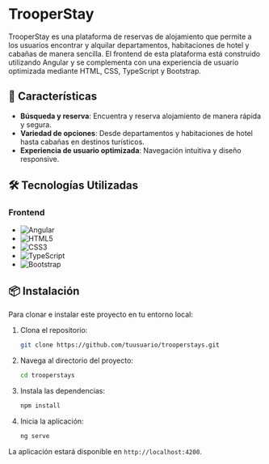 # TrooperStay

TrooperStay es una plataforma de reservas de alojamiento que permite a los usuarios encontrar y alquilar departamentos, habitaciones de hotel y cabañas de manera sencilla. El frontend de esta plataforma está construido utilizando Angular y se complementa con una experiencia de usuario optimizada mediante HTML, CSS, TypeScript y Bootstrap.

## 🚀 Características

- **Búsqueda y reserva**: Encuentra y reserva alojamiento de manera rápida y segura.
- **Variedad de opciones**: Desde departamentos y habitaciones de hotel hasta cabañas en destinos turísticos.
- **Experiencia de usuario optimizada**: Navegación intuitiva y diseño responsive.

## 🛠️ Tecnologías Utilizadas

### Frontend

- <img src="https://img.shields.io/badge/Angular-DD0031?style=for-the-badge&logo=angular&logoColor=white" alt="Angular" />
- <img src="https://img.shields.io/badge/HTML5-E34F26?style=for-the-badge&logo=html5&logoColor=white" alt="HTML5" />
- <img src="https://img.shields.io/badge/CSS3-1572B6?style=for-the-badge&logo=css3&logoColor=white" alt="CSS3" />
- <img src="https://img.shields.io/badge/TypeScript-007ACC?style=for-the-badge&logo=typescript&logoColor=white" alt="TypeScript" />
- <img src="https://img.shields.io/badge/Bootstrap-563D7C?style=for-the-badge&logo=bootstrap&logoColor=white" alt="Bootstrap" />

## 📦 Instalación

Para clonar e instalar este proyecto en tu entorno local:

1. Clona el repositorio:

    ```bash
    git clone https://github.com/tuusuario/trooperstays.git
    ```

2. Navega al directorio del proyecto:

    ```bash
    cd trooperstays
    ```

3. Instala las dependencias:

    ```bash
    npm install
    ```

4. Inicia la aplicación:

    ```bash
    ng serve
    ```

La aplicación estará disponible en `http://localhost:4200`.
